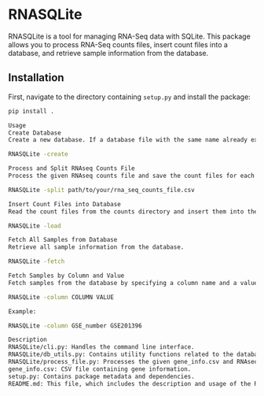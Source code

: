 # RNASQLite

RNASQLite is a tool for managing RNA-Seq data with SQLite. This package allows you to process RNA-Seq counts files, insert count files into a database, and retrieve sample information from the database.

## Installation

First, navigate to the directory containing `setup.py` and install the package:

```bash
pip install .

Usage
Create Database
Create a new database. If a database file with the same name already exists, it will be deleted.

RNASQLite -create

Process and Split RNAseq Counts File
Process the given RNAseq counts file and save the count files for each sample in the counts directory. This step uses the gene info file (gene_info.csv) to add gene information.

RNASQLite -split path/to/your/rna_seq_counts_file.csv

Insert Count Files into Database
Read the count files from the counts directory and insert them into the database.

RNASQLite -load

Fetch All Samples from Database
Retrieve all sample information from the database.

RNASQLite -fetch

Fetch Samples by Column and Value
Fetch samples from the database by specifying a column name and a value.

RNASQLite -column COLUMN VALUE

Example:

RNASQLite -column GSE_number GSE201396

Description
RNASQLite/cli.py: Handles the command line interface.
RNASQLite/db_utils.py: Contains utility functions related to the database.
RNASQLite/process_file.py: Processes the given gene_info.csv and RNAseq counts file to generate count files.
gene_info.csv: CSV file containing gene information.
setup.py: Contains package metadata and dependencies.
README.md: This file, which includes the description and usage of the RNASQLite package.